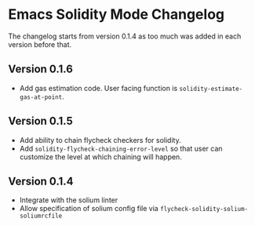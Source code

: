 # Emacs Solidity Mode Changelog

The changelog starts from version 0.1.4 as too much was added in each version before that.

## Version 0.1.6

- Add gas estimation code. User facing function is `solidity-estimate-gas-at-point`.

## Version 0.1.5

- Add ability to chain flycheck checkers for solidity.
- Add `solidity-flycheck-chaining-error-level` so that user can customize
  the level at which chaining will happen.

## Version 0.1.4

- Integrate with the solium linter
- Allow specification of solium config file via `flycheck-solidity-solium-soliumrcfile`

